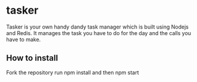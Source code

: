 # tasker
Tasker is your own handy dandy task manager which is built using Nodejs and Redis.
It manages the task you have to do for the day and the calls you have to make. 

## How to install
Fork the repository
run npm install and then npm start
